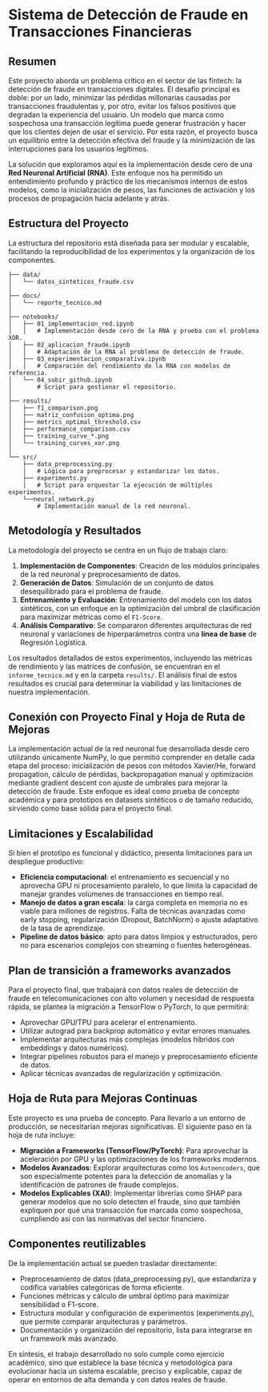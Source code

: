 # Sistema de Detección de Fraude en Transacciones Financieras

## Resumen

Este proyecto aborda un problema crítico en el sector de las fintech: la detección de fraude en transacciones digitales. El desafío principal es doble: por un lado, minimizar las pérdidas millonarias causadas por transacciones fraudulentas y, por otro, evitar los falsos positivos que degradan la experiencia del usuario. Un modelo que marca como sospechosa una transacción legítima puede generar frustración y hacer que los clientes dejen de usar el servicio. Por esta razón, el proyecto busca un equilibrio entre la detección efectiva del fraude y la minimización de las interrupciones para los usuarios legítimos.

La solución que exploramos aquí es la implementación desde cero de una **Red Neuronal Artificial (RNA)**. Este enfoque nos ha permitido un entendimiento profundo y práctico de los mecanismos internos de estos modelos, como la inicialización de pesos, las funciones de activación y los procesos de propagación hacia adelante y atrás.

## Estructura del Proyecto
La estructura del repositorio está diseñada para ser modular y escalable, facilitando la reproducibilidad de los experimentos y la organización de los componentes.

````
├── data/
│   └── datos_sinteticos_fraude.csv
│
├── docs/
│   └── reporte_tecnico.md
│
├── notebooks/
│   ├── 01_implementacion_red.ipynb
│   │   # Implementación desde cero de la RNA y prueba con el problema XOR.
│   ├── 02_aplicacion_fraude.ipynb
│   │   # Adaptación de la RNA al problema de detección de fraude.
│   ├── 03_experimentacion_comparativa.ipynb
│   │   # Comparación del rendimiento de la RNA con modelos de referencia.
│   └── 04_subir_github.ipynb
│       # Script para gestionar el repositorio.
│
├── results/
│   ├── f1_comparison.png
│   ├── matriz_confusion_optima.png
│   ├── metrics_optimal_threshold.csv
│   ├── performance_comparison.csv
│   ├── training_curve_*.png
│   └── training_curves_xor.png
│
└── src/
    ├── data_preprocessing.py
    |   # Lógica para preprocesar y estandarizar los datos.
    ├── experiments.py
    |   # Script para orquestar la ejecución de múltiples experimentos.
    └──neural_network.py
        # Implementación manual de la red neuronal.
````

## Metodología y Resultados

La metodología del proyecto se centra en un flujo de trabajo claro:
1. **Implementación de Componentes**: Creación de los módulos principales de la red neuronal y preprocesamiento de datos.
2. **Generación de Datos**: Simulación de un conjunto de datos desequilibrado para el problema de fraude.
3. **Entrenamiento y Evaluación**: Entrenamiento del modelo con los datos sintéticos, con un enfoque en la optimización del umbral de clasificación para maximizar métricas como el `F1-Score`.
4. **Análisis Comparativo**: Se compararon diferentes arquitecturas de red neuronal y variaciones de hiperparámetros contra una **línea de base** de Regresión Logística.

Los resultados detallados de estos experimentos, incluyendo las métricas de rendimiento y las matrices de confusión, se encuentran en el `informe_tecnico.md` y en la carpeta `results/`. El análisis final de estos resultados es crucial para determinar la viabilidad y las limitaciones de nuestra implementación.

## Conexión con Proyecto Final y Hoja de Ruta de Mejoras

La implementación actual de la red neuronal fue desarrollada desde cero utilizando únicamente NumPy, lo que permitió comprender en detalle cada etapa del proceso: inicialización de pesos con métodos Xavier/He, forward propagation, cálculo de pérdidas, backpropagation manual y optimización mediante gradient descent con ajuste de umbrales para mejorar la detección de fraude. Este enfoque es ideal como prueba de concepto académica y para prototipos en datasets sintéticos o de tamaño reducido, sirviendo como base sólida para el proyecto final.

## Limitaciones y Escalabilidad

Si bien el prototipo es funcional y didáctico, presenta limitaciones para un despliegue productivo:
*  **Eficiencia computacional**: el entrenamiento es secuencial y no aprovecha GPU ni procesamiento paralelo, lo que limita la capacidad de manejar grandes volúmenes de transacciones en tiempo real.
* **Manejo de datos a gran escala**: la carga completa en memoria no es viable para millones de registros.
    Falta de técnicas avanzadas como early stopping, regularización (Dropout, BatchNorm) o ajuste adaptativo de la tasa de aprendizaje.
* **Pipeline de datos básico**: apto para datos limpios y estructurados, pero no para escenarios complejos con streaming o fuentes heterogéneas.

## Plan de transición a frameworks avanzados

Para el proyecto final, que trabajará con datos reales de detección de fraude en telecomunicaciones con alto volumen y necesidad de respuesta rápida, se plantea la migración a TensorFlow o PyTorch, lo que permitirá:
* Aprovechar GPU/TPU para acelerar el entrenamiento.
* Utilizar autograd para backprop automático y evitar errores manuales.
* Implementar arquitecturas más complejas (modelos híbridos con embeddings y datos numéricos).
* Integrar pipelines robustos para el manejo y preprocesamiento eficiente de datos.
* Aplicar técnicas avanzadas de regularización y optimización.

## Hoja de Ruta para Mejoras Continuas

Este proyecto es una prueba de concepto. Para llevarlo a un entorno de producción, se necesitarían mejoras significativas. El siguiente paso en la hoja de ruta incluye:
* **Migración a Frameworks (TensorFlow/PyTorch)**: Para aprovechar la aceleración por GPU y las optimizaciones de los frameworks modernos.
* **Modelos Avanzados**: Explorar arquitecturas como los `Autoencoders`, que son especialmente potentes para la detección de anomalías y la identificación de patrones de fraude complejos.
* **Modelos Explicables (XAI)**: Implementar librerías como SHAP para generar modelos que no solo detecten el fraude, sino que también expliquen por qué una transacción fue marcada como sospechosa, cumpliendo así con las normativas del sector financiero.

## Componentes reutilizables

De la implementación actual se pueden trasladar directamente:

* Preprocesamiento de datos (data_preprocessing.py), que estandariza y codifica variables categóricas de forma eficiente.
* Funciones métricas y cálculo de umbral óptimo para maximizar sensibilidad o F1-score.
* Estructura modular y configuración de experimentos (experiments.py), que permite comparar arquitecturas y parámetros.
* Documentación y organización del repositorio, lista para integrarse en un framework más avanzado.

En síntesis, el trabajo desarrollado no solo cumple como ejercicio académico, sino que establece la base técnica y metodológica para evolucionar hacia un sistema escalable, preciso y explicable, capaz de operar en entornos de alta demanda y con datos reales de fraude.
